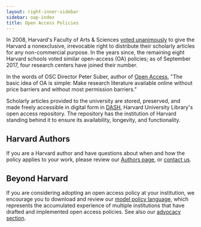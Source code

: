 ```yaml
---
layout: right-inner-sidebar
sidebar: oap-index
title: Open Access Policies
---
```


In 2008, Harvard's Faculty of Arts & Sciences [voted unanimously]({{site.baseurl}}/policies/fas/) to give the Harvard a nonexclusive, irrevocable right to distribute their scholarly articles for any non-commercial purpose. In the years since, the remaining eight Harvard schools voted similar open-access (OA) policies; as of September 2017, four research centers have joined their number.

In the words of OSC Director Peter Suber, author of [Open Access](http://cyber.law.harvard.edu/hoap/Open_Access_%28the_book%29), "The basic idea of OA is simple: Make research literature available online without price barriers and without most permission barriers."

Scholarly articles provided to the university are stored, preserved, and made freely accessible in digital form in [DASH](http://dash.harvard.edu/), Harvard University Library's open access repository.  The repository has the institution of Harvard standing behind it to ensure its availability, longevity, and functionality.

## Harvard Authors

If you are a Harvard author and have questions about when and how the policy applies to your work, please review our [Authors page]({{site.baseurl}}/authors/), or [contact us](mailto:osc@harvard.edu).

## Beyond Harvard

If you are considering adopting an open access policy at your institution, we encourage you to download and review our [model policy language]({{site.baseurl}}/modelpolicy/), which represents the accumulated experience of multiple institutions that have drafted and implemented open access policies. See also our [advocacy section]({{site.baseurl}}/programs/advocacy/).
